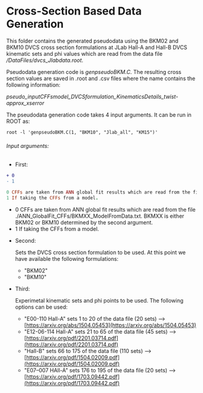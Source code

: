 # Cross-Section Based Data Generation

This folder contains the generated pseudodata using the BKM02 and BKM10 DVCS cross section formulations at JLab Hall-A and Hall-B DVCS kinematic sets and phi values which are read from the data file */DataFiles/dvcs_Jlabdata.root*.

Pseudodata generation code is *genpseudoBKM.C*. The resulting cross section values are saved in .root and .csv files where the name contains the following information:

*pseudo_inputCFFsmodel_DVCSformulation_KinematicsDetails_twist-approx_xserror*

The pseudodata generation code takes 4 input arguments. It can be run in ROOT as:

`root -l 'genpseudoBKM.C(1, "BKM10", "Jlab_all", "KM15")'`

###### Input arguments:

* First:
```diff
+ 0
- 1
```
```ruby
0 CFFs are taken from ANN global fit results which are read from the file ./ANN_GlobalFit_CFFs/BKMXX_ModelFromData.txt.
1 If taking the CFFs from a model.
```
   - 0   CFFs are taken from ANN global fit results which are read from the file ./ANN_GlobalFit_CFFs/BKMXX_ModelFromData.txt.
         BKMXX is either BKM02 or BKM10 determined by the second argument.
   - 1  If taking the CFFs from a model.
* Second:

   Sets the DVCS cross section formulation to be used. At this point we have available the following formulations:   
   - "BKM02"
   - "BKM10"
* Third:

   Experimetal kinematic sets and phi points to be used. The following options can be used:
   - "E00-110 Hall-A" sets 1 to 20 of the data file (20 sets)	--> [https://arxiv.org/abs/1504.05453](https://arxiv.org/abs/1504.05453)
   - "E12-06-114 Hall-A" sets 21 to 65 of the data file (45 sets) --> [https://arxiv.org/pdf/2201.03714.pdf](https://arxiv.org/pdf/2201.03714.pdf)
   - "Hall-B" sets 66 to 175 of the data file (110 sets) --> [https://arxiv.org/pdf/1504.02009.pdf](https://arxiv.org/pdf/1504.02009.pdf)
   - "E07–007 HAll-A" sets 176 to 195 of the data file (20 sets) --> [https://arxiv.org/pdf/1703.09442.pdf](https://arxiv.org/pdf/1703.09442.pdf)
